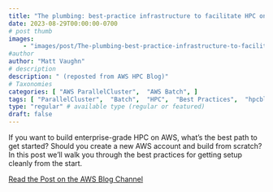 ```yaml
---
title: "The plumbing: best-practice infrastructure to facilitate HPC on AWS"
date: 2023-08-29T00:00:00-0700
# post thumb
images:
    - "images/post/The-plumbing-best-practice-infrastructure-to-facilitate-HPC-on-AWS-1120x630.png"
#author
author: "Matt Vaughn"
# description
description: " (reposted from AWS HPC Blog)"
# Taxonomies
categories: [ "AWS ParallelCluster",  "AWS Batch", ]
tags: [ "ParallelCluster",  "Batch",  "HPC",  "Best Practices",  "hpcblog", ]
type: "regular" # available type (regular or featured)
draft: false
---
```


If you want to build enterprise-grade HPC on AWS, what’s the best path to get started? Should you create a new AWS account and build from scratch? In this post we’ll walk you through the best practices for getting setup cleanly from the start.

<a href="https://aws.amazon.com/blogs/hpc/the-plumbing-best-practice-infrastructure-to-facilitate-hpc-on-aws/" class="btn btn-primary btn-lg active" role="button" aria-pressed="true" style="margin-top: 8px;">Read the Post on the AWS Blog Channel</a>